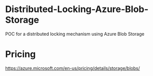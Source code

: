 # Distributed-Locking-Azure-Blob-Storage
POC for a distributed locking mechanism using Azure Blob Storage

# Pricing
https://azure.microsoft.com/en-us/pricing/details/storage/blobs/